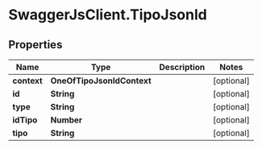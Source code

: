 # SwaggerJsClient.TipoJsonld

## Properties

| Name        | Type                       | Description | Notes      |
| ----------- | -------------------------- | ----------- | ---------- |
| **context** | **OneOfTipoJsonldContext** |             | [optional] |
| **id**      | **String**                 |             | [optional] |
| **type**    | **String**                 |             | [optional] |
| **idTipo**  | **Number**                 |             | [optional] |
| **tipo**    | **String**                 |             | [optional] |

